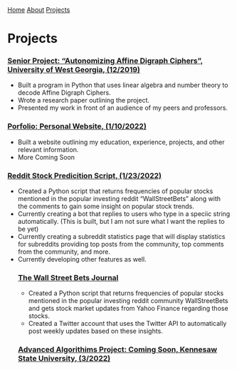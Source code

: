<html>
<link href="main.css" rel="stylesheet">
<div class="topnav"> 
  <a href="https://tuckeryazdani.github.io/MyWebsite/">Home</a>
  <a href="about.html">About</a>
  <a class="active" href="projects.html">Projects</a>
  </div>  
<head>
<h1> Projects </h1>
</head>
  <a href="./seniorproject2019word.html" ><h3> Senior Project: “Autonomizing Affine Digraph Ciphers”, University of West Georgia, (12/2019) </h3></a>
  <ul> 
    <li>Built a program in Python that uses linear algebra and number theory to decode Affine Digraph Ciphers.</li>
    <li>Wrote a research paper outlining the project.</li>
    <li>Presented my work in front of an audience of my peers and professors.</li>
  </ul>
  <a href="https://github.com/tuckeryazdani/MyWebsite" target="_blank"><h3> Porfolio: Personal Website, (1/10/2022) </h3></a>
  <ul>
    <li> Built a website outlining my education, experience, projects, and other relevant information. </li>
    <li> More Coming Soon </li>
  </ul>
    <a href="https://github.com/tuckeryazdani/redditScript/blob/main/redditScript.py" target="_blank" ><h3>Reddit Stock Predicition Script, (1/23/2022) </h3></a>
  <ul>
    <li> Created a Python script that returns frequencies of popular stocks mentioned in the popular investing reddit “WallStreetBets” along with the comments to gain some insight on popular stock trends. </li>
    <li> Currently creating a bot that replies to users who type in a speciic string automatically. (This is built, but I am not sure what I want the replies to be yet)</li>
    <li> Currently creating a subreddit statistics page that will display statistics for subreddits providing top posts from the community, top comments from the community, and more. </li>
    <li> Currently developing other features as well. </li>

  <a href="https://twitter.com/WSB_Journal"> <h3> The Wall Street Bets Journal </h3> </a>
  <ul>
    <li>Created a Python script that returns frequencies of popular stocks mentioned in the popular investing reddit community WallStreetBets and gets stock market updates from Yahoo Finance regarding those stocks.</li>
    </li>
    <li>Created a Twitter account that uses the Twitter API to automatically post weekly updates based on these insights.
    </li>
  </ul>
   <a href="https://github.com/tuckeryazdani/ChessEngineAASpr2022"  target="_blank"> <h3>Advanced Algorithims Project: Coming Soon, Kennesaw State University, (3/2022)</h3> </a>
</html>
